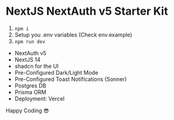 # NextJS NextAuth v5 Starter Kit

1. `npm i`
2. Setup you .env variables (Check env.example)
3. `npm run dev`

- NextAuth v5
- NextJS 14
- shadcn for the UI
- Pre-Configured Dark/Light Mode
- Pre-Configured Toast Notifications (Sonner)
- Postgres DB
- Prisma ORM
- Deployment: Vercel

Happy Coding 😎

